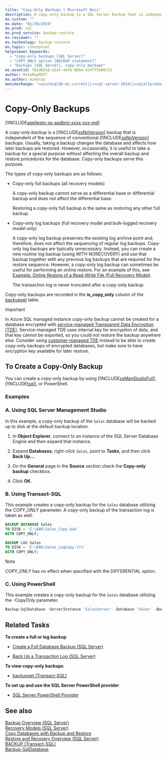 ```yaml
---
title: "Copy-Only Backups | Microsoft Docs"
description: A copy-only backup is a SQL Server backup that is independent of the sequence of SQL Server backups. It does not affect how later backups are restored.
ms.custom: ""
ms.date: "01/30/2019"
ms.prod: sql
ms.prod_service: backup-restore
ms.reviewer: ""
ms.technology: backup-restore
ms.topic: conceptual
helpviewer_keywords: 
  - "copy-only backups [SQL Server]"
  - "COPY_ONLY option [BACKUP statement]"
  - "backups [SQL Server], copy-only backups"
ms.assetid: f82d6918-a5a7-4af8-868e-4247f5b00c52
author: MikeRayMSFT
ms.author: mikeray
monikerRange: "=azuresqldb-mi-current||>=sql-server-2016||=sqlallproducts-allversions||>=sql-server-linux-2017"
---
```

# Copy-Only Backups
[!INCLUDE[appliesto-ss-asdbmi-xxxx-xxx-md](../../includes/appliesto-ss-asdbmi-xxxx-xxx-md.md)]

A *copy-only backup* is a [!INCLUDE[ssNoVersion](../../includes/ssnoversion-md.md)] backup that is independent of the sequence of conventional [!INCLUDE[ssNoVersion](../../includes/ssnoversion-md.md)] backups. Usually, taking a backup changes the database and affects how later backups are restored. However, occasionally, it is useful to take a backup for a special purpose without affecting the overall backup and restore procedures for the database. Copy-only backups serve this purpose.
  
 The types of copy-only backups are as follows:  
  
- Copy-only full backups (all recovery models)  
  
     A copy-only backup cannot serve as a differential base or differential backup and does not affect the differential base.  
  
     Restoring a copy-only full backup is the same as restoring any other full backup.  
  
- Copy-only log backups (full recovery model and bulk-logged recovery model only)  

     A copy-only log backup preserves the existing log archive point and, therefore, does not affect the sequencing of regular log backups. Copy-only log backups are typically unnecessary. Instead, you can create a new routine log backup (using WITH NORECOVERY) and use that backup together with any previous log backups that are required for the restore sequence. However, a copy-only log backup can sometimes be useful for performing an online restore. For an example of this, see [Example: Online Restore of a Read-Write File &#40;Full Recovery Model&#41;](../../relational-databases/backup-restore/example-online-restore-of-a-read-write-file-full-recovery-model.md).  

     The transaction log is never truncated after a copy-only backup.  
  
 Copy-only backups are recorded in the **is_copy_only** column of the [backupset](../../relational-databases/system-tables/backupset-transact-sql.md) table.  
 
 > [!IMPORTANT]  
> In Azure SQL managed instance copy-only backup cannot be created for a database encrypted with [service-managed Transparent Data Encryption (TDE)](https://docs.microsoft.com/azure/sql-database/transparent-data-encryption-azure-sql?tabs=azure-portal#service-managed-transparent-data-encryption). Service-managed TDE uses internal key for encryption of data, and that key cannot be exported, so you could not restore the backup anywhere else. Consider using [customer-managed TDE](https://docs.microsoft.com/azure/sql-database/transparent-data-encryption-byok-azure-sql) instead to be able to create copy-only backups of encrypted databases, but make sure to have encryption key available for later restore.
  
## To Create a Copy-Only Backup  
 You can create a copy-only backup by using [!INCLUDE[ssManStudioFull](../../includes/ssmanstudiofull-md.md)], [!INCLUDE[tsql](../../includes/tsql-md.md)], or PowerShell.  

### Examples  
###  <a name="SSMSProcedure"></a> A. Using SQL Server Management Studio  
In this example, a copy-only backup of the `Sales` database will be backed up to disk at the default backup location.

1. In **Object Explorer**, connect to an instance of the SQL Server Database Engine and then expand that instance.

1. Expand **Databases**, right-click `Sales`, point to **Tasks**, and then click **Back Up...**.

1. On the **General** page in the **Source** section check the **Copy-only backup** checkbox.

1. Click **OK**.

###  <a name="TsqlProcedure"></a>B. Using Transact-SQL  
This example creates a copy-only backup for the `Sales` database utilizing the COPY_ONLY parameter.  A copy-only backup of the transaction log is taken as well.

```sql
BACKUP DATABASE Sales
TO DISK = 'E:\BAK\Sales_Copy.bak'
WITH COPY_ONLY;

BACKUP LOG Sales
TO DISK = 'E:\BAK\Sales_LogCopy.trn'
WITH COPY_ONLY;
```
  
> [!NOTE]  
> COPY_ONLY has no effect when specified with the DIFFERENTIAL option.  

  
###  <a name="PowerShellProcedure"></a>C. Using PowerShell  
This example creates a copy-only backup for the `Sales` database utilizing the -CopyOnly parameter.  
```powershell
Backup-SqlDatabase -ServerInstance 'SalesServer' -Database 'Sales' -BackupFile 'E:\BAK\Sales_Copy.bak' -CopyOnly
```  
  
##  <a name="RelatedTasks"></a> Related Tasks  
 **To create a full or log backup**  
  
- [Create a Full Database Backup &#40;SQL Server&#41;](../../relational-databases/backup-restore/create-a-full-database-backup-sql-server.md)  
  
- [Back Up a Transaction Log &#40;SQL Server&#41;](../../relational-databases/backup-restore/back-up-a-transaction-log-sql-server.md)  

 **To view copy-only backups**  
  
- [backupset &#40;Transact-SQL&#41;](../../relational-databases/system-tables/backupset-transact-sql.md)  
  
 **To set up and use the SQL Server PowerShell provider**  
  
- [SQL Server PowerShell Provider](../../relational-databases/scripting/sql-server-powershell-provider.md)  

## See also  
 [Backup Overview &#40;SQL Server&#41;](../../relational-databases/backup-restore/backup-overview-sql-server.md)   
 [Recovery Models &#40;SQL Server&#41;](../../relational-databases/backup-restore/recovery-models-sql-server.md)   
 [Copy Databases with Backup and Restore](../../relational-databases/databases/copy-databases-with-backup-and-restore.md)   
 [Restore and Recovery Overview &#40;SQL Server&#41;](../../relational-databases/backup-restore/restore-and-recovery-overview-sql-server.md)  
[BACKUP (Transact-SQL)](../../t-sql/statements/backup-transact-sql.md)  
[Backup-SqlDatabase](/powershell/module/sqlserver/backup-sqldatabase)

  
